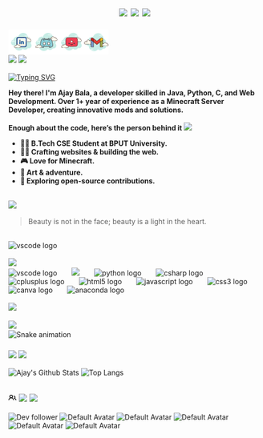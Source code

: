 
<h1 style="text-align: center;">                  
    <span>  
        <div>
        <img src="https://img.shields.io/badge/Not%20a%20Developer.%20Not%20a%20Hacker.%20Just%20a%20Glitch%20in%20Reality.%20💀-BB8EFF" height="30" />
<!--         <img src="https://img.shields.io/badge/Ajay%20Bala-47E43A" height="30" /> -->
<!--         <img src="https://img.shields.io/badge/Built%20With%20🤍-CA5BFF"" height="30"/> -->
<!--         </div>  -->
<!--         <img src="https://img.shields.io/badge/Root%20Access%20Granted-FFFFFF" height="30" />  -->
<!--         <img src="https://img.shields.io/badge/%20Error%20404%20Limits%20Not%20Found-FF2F2F" height="30" />  -->
<!--         <img src="https://img.shields.io/badge/%20%20-FF2F2F" height="30" />
        <img src="https://img.shields.io/badge/%20%20-FFFFFF" height="30" />
        <img src="https://img.shields.io/badge/%20%20-FF2F2F" height="30" />
        <img src="https://img.shields.io/badge/%20%20-FFFFFF" height="30" />
        <img src="https://img.shields.io/badge/%20%20-FF2F2F" height="30" />
        <img src="https://img.shields.io/badge/%20%20-FFFFFF" height="30" /> -->
<!--         <img src="https://img.shields.io/badge/Powered%20By%20Electricity-47E43A" height="30" /> -->
<!--         <div> -->
            <img src="https://img.shields.io/badge/Built%20With%20🤍-FF66B9"" height="30"/>
<!--         <a href="https://discord.gg/C7vCuVYAzx" target="_blank">
          <img src="https://img.shields.io/badge/Click%20to%20Join-My%20Github%20Community-35CFF8" height="30" />
        </a> -->
        <img src="https://visitor-badge.laobi.icu/badge?page_id=Ajayrx.Ajayrx&color=%2300FF00" height="30">
        </div>
</h1>

<a href='https://www.linkedin.com/in/ajay-bala-849841230' target="_blank">
  <img align='left' alt="linkedin" src="DevAi/8l.svg" height='50px'/>
</a>
<a href='https://discord.gg/rPek42VmkT' target="_blank">
  <img align='left' alt="discord" src="DevAi/8d.svg" height='50px'/>
</a>
<a href='https://www.youtube.com/@sherdilcore' target="_blank">
  <img align='left' alt="youtube" src="DevAi/8y.svg" height='50px'/>
</a>
<a href='mailto:ajay0i0know@gmail.com' target="_blank">
  <img align='left' alt="gmail" src="DevAi/8g.svg" height='50px'/>
    <br>
</a>
<br>
<br>
<span>
    <img src="https://img.shields.io/badge/About%20Me!%20🫶-53A2FE" height="30"/>
    <a href="https://ajaybala.framer.website" target="_blank">
        <img src="https://img.shields.io/badge/My%20Portfolio!%20🚀-AA97FF" height="30"/>
        <br>
    </a>
</span>

<div>
    <br>
    <a href="https://git.io/typing-svg"><img src="https://readme-typing-svg.herokuapp.com?font=Fira+Code&weight=600&pause=1000&color=6AFF6C&width=435&lines=Nice+to+e-meet+you!;Welcome+to+my+GitHub+space!+%F0%9F%91%A8%E2%80%8D%F0%9F%92%BB;Check+Out+My+Content+%F0%9F%A7%A1" alt="Typing SVG" /></a>
</div>
<p><b>Hey there! I'm Ajay Bala, a developer skilled in Java, Python, C, and Web Development. Over 1+ year of experience as a Minecraft Server Developer, creating innovative mods and solutions.
    <br>
    <br>
Enough about the code, here’s the person behind it <img src="https://emojis.slackmojis.com/emojis/images/1520808873/3643/cool-doge.gif?1520808873" width="20" />

* 👨‍🎓 B.Tech CSE Student at BPUT University.
* 🦸‍♂️ Crafting websites & building the web.
* 🎮 Love for Minecraft.
* 🎨 Art & adventure.
* 🤝 Exploring open-source contributions. </b></p>
<br>

<!-- QUOTE_START -->

<img src="https://img.shields.io/badge/📜%20Quote%20of%20the%20Moment!-53A2FE" height="30"/>

> Beauty is not in the face; beauty is a light in the heart.

<!-- QUOTE_END -->

<br>
<div align="left">
  <img src="DevAi/banner-ajay.gif" height="200px" alt="vscode logo"  />
</div>
<br>
<img src="https://img.shields.io/badge/🛠️%20Tools%20and%20Technologies%20Used-4F61FF" height="30">
<br>
<div align="left">
  <img src="https://cdn.jsdelivr.net/gh/devicons/devicon/icons/vscode/vscode-original.svg" height="50px" alt="vscode logo"  />
  <img width="21" />
  <img src="https://cdn.jsdelivr.net/gh/devicons/devicon@latest/icons/java/java-original.svg" height="50px"/>        
  <img width="21" />
  <img src="https://cdn.jsdelivr.net/gh/devicons/devicon/icons/python/python-original.svg" height="50px" alt="python logo"  />
  <img width="21" />
  <img src="https://cdn.jsdelivr.net/gh/devicons/devicon/icons/csharp/csharp-original.svg" height="50px" alt="csharp logo"  />
  <img width="21" />
  <img src="https://cdn.jsdelivr.net/gh/devicons/devicon/icons/cplusplus/cplusplus-original.svg" height="50px" alt="cplusplus logo"  />
  <img width="21" />
  <img src="https://cdn.jsdelivr.net/gh/devicons/devicon/icons/html5/html5-original.svg" height="50px" alt="html5 logo"  />
  <img width="21" />
  <img src="https://cdn.jsdelivr.net/gh/devicons/devicon/icons/javascript/javascript-original.svg" height="50px" alt="javascript logo"  />
  <img width="21" />
  <img src="https://cdn.jsdelivr.net/gh/devicons/devicon/icons/css3/css3-original.svg" height="50px" alt="css3 logo"  />
  <img width="21" />
  <img src="https://cdn.jsdelivr.net/gh/devicons/devicon/icons/canva/canva-original.svg" height="50px" alt="canva logo"  />
  <img width="21" />
  <img src="https://cdn.jsdelivr.net/gh/devicons/devicon/icons/anaconda/anaconda-original.svg" height="50px" alt="anaconda logo"  />
  <img width="21" /> 
  <!-- <img src="https://cdn.jsdelivr.net/gh/devicons/devicon@latest/icons/nodejs/nodejs-original.svg" height="50px" alt="copied by ajay from devicon lol" />           -->
</div>



<div align="left">
    <br>
    <img src="https://img.shields.io/badge/🤍%20Githhub%20Contributions-3B44DC" height="30"/>
<!--     <img src="https://img.shields.io/badge/2023%20-FFBC00"" height="30"/>
    <img src="https://img.shields.io/badge/2024-38AE10"" height="30"/>
    <img src="https://img.shields.io/badge/2025-9800FF"" height="30"/> -->
    
<div>
    <br>
    <img src="https://img.shields.io/badge/Mar&nbsp;&nbsp;&nbsp;&nbsp;&nbsp;&nbsp;&nbsp;&nbsp;&nbsp;&nbsp;Apr&nbsp;&nbsp;&nbsp;&nbsp;&nbsp;&nbsp;&nbsp;&nbsp;&nbsp;&nbsp;&nbsp;&nbsp;&nbsp;&nbsp;May&nbsp;&nbsp;&nbsp;&nbsp;&nbsp;&nbsp;&nbsp;&nbsp;&nbsp;&nbsp;&nbsp;&nbsp;&nbsp;&nbsp;Jun&nbsp;&nbsp;&nbsp;&nbsp;&nbsp;&nbsp;&nbsp;&nbsp;&nbsp;&nbsp;&nbsp;&nbsp;&nbsp;&nbsp;Jul&nbsp;&nbsp;&nbsp;&nbsp;&nbsp;&nbsp;&nbsp;&nbsp;&nbsp;&nbsp;&nbsp;&nbsp;&nbsp;&nbsp;Aug&nbsp;&nbsp;&nbsp;&nbsp;&nbsp;&nbsp;&nbsp;&nbsp;&nbsp;&nbsp;&nbsp;&nbsp;&nbsp;&nbsp;Sep&nbsp;&nbsp;&nbsp;&nbsp;&nbsp;&nbsp;&nbsp;&nbsp;&nbsp;&nbsp;&nbsp;&nbsp;&nbsp;&nbsp;Oct&nbsp;&nbsp;&nbsp;&nbsp;&nbsp;&nbsp;&nbsp;&nbsp;&nbsp;&nbsp;&nbsp;&nbsp;&nbsp;&nbsp;Nov&nbsp;&nbsp;&nbsp;&nbsp;&nbsp;&nbsp;&nbsp;&nbsp;&nbsp;&nbsp;&nbsp;&nbsp;&nbsp;&nbsp;Dec&nbsp;&nbsp;&nbsp;&nbsp;&nbsp;&nbsp;&nbsp;&nbsp;&nbsp;&nbsp;&nbsp;&nbsp;&nbsp;&nbsp;Jan&nbsp;&nbsp;&nbsp;&nbsp;&nbsp;&nbsp;&nbsp;&nbsp;&nbsp;&nbsp;&nbsp;&nbsp;&nbsp;&nbsp;Feb&nbsp;&nbsp;&nbsp;&nbsp;&nbsp;&nbsp;&nbsp;&nbsp;&nbsp;&nbsp;&nbsp;&nbsp;&nbsp;&nbsp;Mar-606666" height="20"/>

</div>
 
<div align="left"> 
    <picture>
        <source media="(prefers-color-scheme: dark)" srcset="https://raw.githubusercontent.com/Ajayrx/Ajayrx/output/snake-dark.svg">
        <img src="https://raw.githubusercontent.com/Ajayrx/Ajayrx/output/snake.svg" alt="Snake animation" height="200"/>
    </picture>
</div>



<div align="left">
  <h3> <img src="https://img.shields.io/badge/📊%20GitHub%20Stats-2F86FF" height="30">
       <img src="https://img.shields.io/badge/📜%20Languages%20Used-2F86FF" height="30">
  </h3>
</div>

![Ajay's Github Stats](https://github-readme-stats.vercel.app/api?username=Ajayrx&count_private=true&show_icons=true&include_all_commits=true)
![Top Langs](https://github-readme-stats.vercel.app/api/top-langs/?username=Ajayrx&hide=TeX&layout=compact)

<section>
                <h2 class="field">
                    <svg xmlns="http://www.w3.org/2000/svg" viewBox="0 0 16 16" width="16" height="16">
                        <path fill-rule="evenodd" d="M5.5 3.5a2 2 0 100 4 2 2 0 000-4zM2 5.5a3.5 3.5 0 115.898 2.549 5.507 5.507 0 013.034 4.084.75.75 0 11-1.482.235 4.001 4.001 0 00-7.9 0 .75.75 0 01-1.482-.236A5.507 5.507 0 013.102 8.05 3.49 3.49 0 012 5.5zM11 4a.75.75 0 100 1.5 1.5 1.5 0 01.666 2.844.75.75 0 00-.416.672v.352a.75.75 0 00.574.73c1.2.289 2.162 1.2 2.522 2.372a.75.75 0 101.434-.44 5.01 5.01 0 00-2.56-3.012A3 3 0 0011 4z"/>
                    </svg>
                    <img src="https://img.shields.io/badge/Followers%20💚-2F86FF" height="30">
                    <img src="https://img.shields.io/badge/Thank%20You%20SO%20Much❤️-2F86FF" height="30">
                </h2>
                <div class="row">
    <section class="people">
        <img class="avatar" src="https://avatars.githubusercontent.com/u/190867562?v=4" width="35" height="35" alt="Dev follower" />
        <img class="avatar" src="https://www.gravatar.com/avatar/00000000000000000000000000000000?d=mp&f=y" width="35" height="35" alt="Default Avatar" />
        <img class="avatar" src="https://www.gravatar.com/avatar/00000000000000000000000000000000?d=mp&f=y" width="35" height="35" alt="Default Avatar" />
        <img class="avatar" src="https://www.gravatar.com/avatar/00000000000000000000000000000000?d=mp&f=y" width="35" height="35" alt="Default Avatar" />
        <img class="avatar" src="https://www.gravatar.com/avatar/00000000000000000000000000000000?d=mp&f=y" width="35" height="35" alt="Default Avatar" />
        <img class="avatar" src="https://www.gravatar.com/avatar/00000000000000000000000000000000?d=mp&f=y" width="35" height="35" alt="Default Avatar" />
<!--         <img class="avatar" src="https://www.gravatar.com/avatar/00000000000000000000000000000000?d=mp&f=y" width="35" height="35" alt="Default Avatar" />
        <img class="avatar" src="https://www.gravatar.com/avatar/00000000000000000000000000000000?d=mp&f=y" width="35" height="35" alt="Default Avatar" /> -->
    </section>
</div>
            </section>


<div align="center">
<!--     <img src="https://raw.githubusercontent.com/Ajayrx/Ajayrx/main/dist/contributions.svg" alt="Pac-Man Contributions" height="200"/> -->
</div>







